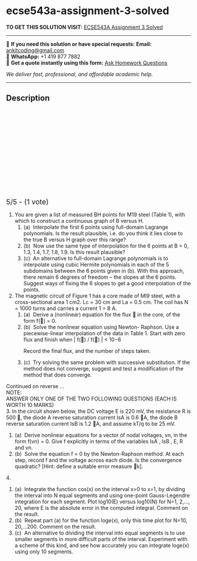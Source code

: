 # ecse543a-assignment-3-solved
**TO GET THIS SOLUTION VISIT:** [ECSE543A Assignment 3 Solved](https://www.ankitcodinghub.com/product/ecse543a-assignment-3-solved/)


---

📩 **If you need this solution or have special requests:** **Email:** ankitcoding@gmail.com  
📱 **WhatsApp:** +1 419 877 7882  
📄 **Get a quote instantly using this form:** [Ask Homework Questions](https://www.ankitcodinghub.com/services/ask-homework-questions/)

*We deliver fast, professional, and affordable academic help.*

---

<h2>Description</h2>



<div class="kk-star-ratings kksr-auto kksr-align-center kksr-valign-top" data-payload="{&quot;align&quot;:&quot;center&quot;,&quot;id&quot;:&quot;92514&quot;,&quot;slug&quot;:&quot;default&quot;,&quot;valign&quot;:&quot;top&quot;,&quot;ignore&quot;:&quot;&quot;,&quot;reference&quot;:&quot;auto&quot;,&quot;class&quot;:&quot;&quot;,&quot;count&quot;:&quot;1&quot;,&quot;legendonly&quot;:&quot;&quot;,&quot;readonly&quot;:&quot;&quot;,&quot;score&quot;:&quot;5&quot;,&quot;starsonly&quot;:&quot;&quot;,&quot;best&quot;:&quot;5&quot;,&quot;gap&quot;:&quot;4&quot;,&quot;greet&quot;:&quot;Rate this product&quot;,&quot;legend&quot;:&quot;5\/5 - (1 vote)&quot;,&quot;size&quot;:&quot;24&quot;,&quot;title&quot;:&quot;ECSE543A Assignment 3 Solved&quot;,&quot;width&quot;:&quot;138&quot;,&quot;_legend&quot;:&quot;{score}\/{best} - ({count} {votes})&quot;,&quot;font_factor&quot;:&quot;1.25&quot;}">

<div class="kksr-stars">

<div class="kksr-stars-inactive">
            <div class="kksr-star" data-star="1" style="padding-right: 4px">


<div class="kksr-icon" style="width: 24px; height: 24px;"></div>
        </div>
            <div class="kksr-star" data-star="2" style="padding-right: 4px">


<div class="kksr-icon" style="width: 24px; height: 24px;"></div>
        </div>
            <div class="kksr-star" data-star="3" style="padding-right: 4px">


<div class="kksr-icon" style="width: 24px; height: 24px;"></div>
        </div>
            <div class="kksr-star" data-star="4" style="padding-right: 4px">


<div class="kksr-icon" style="width: 24px; height: 24px;"></div>
        </div>
            <div class="kksr-star" data-star="5" style="padding-right: 4px">


<div class="kksr-icon" style="width: 24px; height: 24px;"></div>
        </div>
    </div>

<div class="kksr-stars-active" style="width: 138px;">
            <div class="kksr-star" style="padding-right: 4px">


<div class="kksr-icon" style="width: 24px; height: 24px;"></div>
        </div>
            <div class="kksr-star" style="padding-right: 4px">


<div class="kksr-icon" style="width: 24px; height: 24px;"></div>
        </div>
            <div class="kksr-star" style="padding-right: 4px">


<div class="kksr-icon" style="width: 24px; height: 24px;"></div>
        </div>
            <div class="kksr-star" style="padding-right: 4px">


<div class="kksr-icon" style="width: 24px; height: 24px;"></div>
        </div>
            <div class="kksr-star" style="padding-right: 4px">


<div class="kksr-icon" style="width: 24px; height: 24px;"></div>
        </div>
    </div>
</div>


<div class="kksr-legend" style="font-size: 19.2px;">
            5/5 - (1 vote)    </div>
    </div>
<div class="page" title="Page 1">
<div class="layoutArea">
<div class="column">
<ol>
<li>You are given a list of measured BH points for M19 steel (Table 1), with which to construct a continuous graph of B versus H.
<ol>
<li>(a) &nbsp;Interpolate the first 6 points using full-domain Lagrange polynomials. Is the result plausible, i.e. do you think it lies close to the true B versus H graph over this range?</li>
<li>(b) &nbsp;Now use the same type of interpolation for the 6 points at B = 0, 1.3, 1.4, 1.7, 1.8, 1.9. Is this result plausible?</li>
<li>(c) &nbsp;An alternative to full-domain Lagrange polynomials is to interpolate using cubic Hermite polynomials in each of the 5 subdomains between the 6 points given in (b). With this approach, there remain 6 degrees of freedom – the slopes at the 6 points. Suggest ways of fixing the 6 slopes to get a good interpolation of the points.</li>
</ol>
</li>
<li>The magnetic circuit of Figure 1 has a core made of Ml9 steel, with a cross-sectional area 1 cm2. Lc = 30 cm and La = 0.5 cm. The coil has N = 1000 turns and carries a current 1 = 8 A.
<ol>
<li>(a) &nbsp;Derive a (nonlinear) equation for the flux  in the core, of the form f() = 0.</li>
<li>(b) &nbsp;Solve the nonlinear equation using Newton- Raphson. Use a piecewise-linear interpolation of the data in Table 1. Start with zero flux and finish when
| f() / f() | &lt; 10−6

Record the final flux, and the number of steps taken.
</li>
<li>(c) &nbsp;Try solving the same problem with successive substitution. If the method does not converge, suggest and test a modification of the method that does converge.</li>
</ol>
</li>
</ol>
</div>
</div>
<div class="layoutArea">
<div class="column">
Continued on reverse …

</div>
</div>
</div>
<div class="page" title="Page 2">
<div class="layoutArea">
<div class="column">
NOTE:

</div>
<div class="column">
ANSWER ONLY ONE OF THE TWO FOLLOWING QUESTIONS (EACH IS WORTH 10 MARKS)

</div>
</div>
<div class="layoutArea">
<div class="column">
3. In the circuit shown below, the DC voltage E is 220 mV, the resistance R is 500 , the diode A reverse saturation current IsA is 0.6 A, the diode B reverse saturation current IsB is 1.2 A, and assume kT/q to be 25 mV.

<ol>
<li>(a) &nbsp;Derive nonlinear equations for a vector of nodal voltages, vn, in the form f(vn) = 0. Give f explicitly in terms of the variables IsA , IsB , E, R and vn.</li>
<li>(b) &nbsp;Solve the equation f = 0 by the Newton-Raphson method. At each step, record f and the voltage across each diode. Is the convergence quadratic? [Hint: define a suitable error measure k].</li>
</ol>
4.

<ol>
<li>(a) &nbsp;Integrate the function cos(x) on the interval x=0 to x=1, by dividing the interval
into N equal segments and using one-point Gauss-Legendre integration for each segment. Plot log10(E) versus log10(N) for N=1, 2,…, 20, where E is the absolute error in the computed integral. Comment on the result.
</li>
<li>(b) &nbsp;Repeat part (a) for the function loge(x), only this time plot for N=10, 20,…200. Comment on the result.</li>
<li>(c) &nbsp;An alternative to dividing the interval into equal segments is to use smaller segments in more difficult parts of the interval. Experiment with a scheme of this kind, and see how accurately you can integrate loge(x) using only 10 segments.</li>
</ol>
</div>
</div>
</div>
